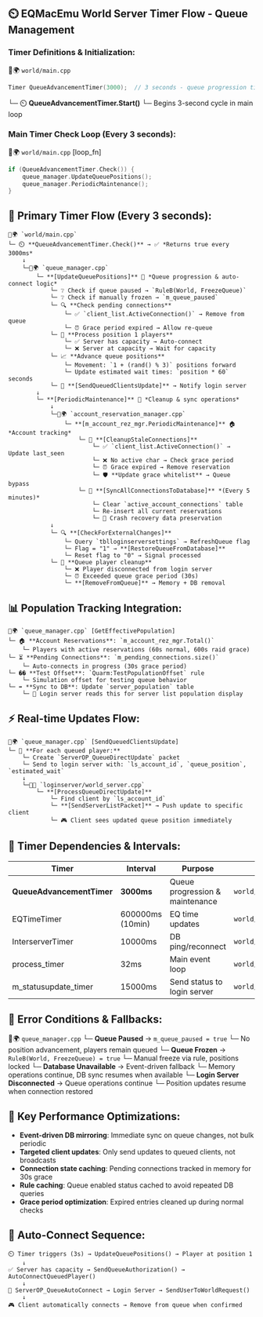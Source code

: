 ## ⏲️ EQMacEmu World Server Timer Flow - Queue Management

### **Timer Definitions & Initialization:**
📁🌍 `world/main.cpp`
```cpp
Timer QueueAdvancementTimer(3000);  // 3 seconds - queue progression timer
```
└─ ⏲️ **QueueAdvancementTimer.Start()** 
    └─ Begins 3-second cycle in main loop

### **Main Timer Check Loop (Every 3 seconds):**
📁🌍 `world/main.cpp` [loop_fn]
```cpp
if (QueueAdvancementTimer.Check()) {
    queue_manager.UpdateQueuePositions();
    queue_manager.PeriodicMaintenance(); 
}
```

## 🔄 **Primary Timer Flow (Every 3 seconds):**
```
📁🌍 `world/main.cpp`
└─ ⏲️ **QueueAdvancementTimer.Check()** → ✅ *Returns true every 3000ms*
    ↓
    └─📁🌍 `queue_manager.cpp`
        └─ **[UpdateQueuePositions]** 🚀 *Queue progression & auto-connect logic*
            └─ ❔ Check if queue paused → `RuleB(World, FreezeQueue)`
            └─ ❔ Check if manually frozen → `m_queue_paused`
            └─ 🔍 **Check pending connections** 
                └─ ✅ `client_list.ActiveConnection()` → Remove from queue
                └─ ⏰ Grace period expired → Allow re-queue
            └─ 🎯 **Process position 1 players**
                └─ ✅ Server has capacity → Auto-connect
                └─ ❌ Server at capacity → Wait for capacity
            └─ 📈 **Advance queue positions**
                └─ Movement: `1 + (rand() % 3)` positions forward
                └─ Update estimated wait times: `position * 60` seconds
            └─ 📡 **[SendQueuedClientsUpdate]** → Notify login server
        ↓
        └─ **[PeriodicMaintenance]** 🧹 *Cleanup & sync operations*
            ↓
            └─📁🌍 `account_reservation_manager.cpp`
                └─ **[m_account_rez_mgr.PeriodicMaintenance]** 🏠 *Account tracking*
                    └─ 🧹 **[CleanupStaleConnections]**
                        └─ ✅ `client_list.ActiveConnection()` → Update last_seen
                        └─ ❌ No active char → Check grace period
                        └─ ⏰ Grace expired → Remove reservation
                        └─ 🛡️ **Update grace whitelist** → Queue bypass
                    └─ 💾 **[SyncAllConnectionsToDatabase]** *(Every 5 minutes)*
                        └─ Clear `active_account_connections` table
                        └─ Re-insert all current reservations
                        └─ 🛟 Crash recovery data preservation
            ↓
            └─ 🔍 **[CheckForExternalChanges]**
                └─ Query `tblloginserversettings` → RefreshQueue flag
                └─ Flag = "1" → **[RestoreQueueFromDatabase]**
                └─ Reset flag to "0" → Signal processed
            └─ 🧹 **Queue player cleanup**
                └─ ❌ Player disconnected from login server
                └─ ⏰ Exceeded queue grace period (30s)
                └─ **[RemoveFromQueue]** → Memory + DB removal
```
## 📊 **Population Tracking Integration:**
```
📁🌍 `queue_manager.cpp` [GetEffectivePopulation]
└─ 🏠 **Account Reservations**: `m_account_rez_mgr.Total()`
    └─ Players with active reservations (60s normal, 600s raid grace)
└─ ⏳ **Pending Connections**: `m_pending_connections.size()`
    └─ Auto-connects in progress (30s grace period)
└─ �� **Test Offset**: `Quarm:TestPopulationOffset` rule
    └─ Simulation offset for testing queue behavior
└─ ➡️ **Sync to DB**: Update `server_population` table
    └─ 📡 Login server reads this for server list population display
```
## ⚡ **Real-time Updates Flow:**
```
📁🌍 `queue_manager.cpp` [SendQueuedClientsUpdate]
└─ 📡 **For each queued player:**
    └─ Create `ServerOP_QueueDirectUpdate` packet
    └─ Send to login server with: `ls_account_id`, `queue_position`, `estimated_wait`
    ↓
    └─📁📨 `loginserver/world_server.cpp`
        └─ **[ProcessQueueDirectUpdate]**
            └─ Find client by `ls_account_id`
            └─ **[SendServerListPacket]** → Push update to specific client
            └─ 🎮 Client sees updated queue position immediately
```
## 🔄 **Timer Dependencies & Intervals:**

| Timer | Interval | Purpose | Location |
|-------|----------|---------|----------|
| **QueueAdvancementTimer** | **3000ms** | Queue progression & maintenance | `world/main.cpp` |
| EQTimeTimer | 600000ms (10min) | EQ time updates | `world/main.cpp` |
| InterserverTimer | 10000ms | DB ping/reconnect | `world/main.cpp` |
| process_timer | 32ms | Main event loop | `world/main.cpp` |
| m_statusupdate_timer | 15000ms | Send status to login server | `world/login_server.cpp` |

## 🚨 **Error Conditions & Fallbacks:**

📁🌍 `queue_manager.cpp`
└─ **Queue Paused** → `m_queue_paused = true`
    └─ No position advancement, players remain queued
└─ **Queue Frozen** → `RuleB(World, FreezeQueue) = true`
    └─ Manual freeze via rule, positions locked
└─ **Database Unavailable** → Event-driven fallback
    └─ Memory operations continue, DB sync resumes when available
└─ **Login Server Disconnected** → Queue operations continue
    └─ Position updates resume when connection restored

## 🎯 **Key Performance Optimizations:**

- **Event-driven DB mirroring**: Immediate sync on queue changes, not bulk periodic
- **Targeted client updates**: Only send updates to queued clients, not broadcasts  
- **Connection state caching**: Pending connections tracked in memory for 30s grace
- **Rule caching**: Queue enabled status cached to avoid repeated DB queries
- **Grace period optimization**: Expired entries cleaned up during normal checks

## 🔄 **Auto-Connect Sequence:**

```
⏲️ Timer triggers (3s) → UpdateQueuePositions() → Player at position 1
    ↓
✅ Server has capacity → SendQueueAuthorization() → AutoConnectQueuedPlayer()
    ↓  
📡 ServerOP_QueueAutoConnect → Login Server → SendUserToWorldRequest()
    ↓
🎮 Client automatically connects → Remove from queue when confirmed
``` 